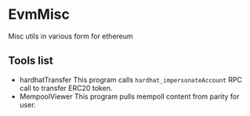 # EvmMisc
Misc utils in various form for ethereum

## Tools list

- hardhatTransfer
  This program calls `hardhat_impersonateAccount` RPC call to transfer ERC20 token.
- MempoolViewer
  This program pulls mempoll content from parity for user.
